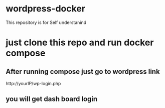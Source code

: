 # wordpress-docker
This repository is for Self understanind 
# just clone this repo and run docker compose 
## After running compose just go to wordpress link
http://yourIP/wp-login.php

## you will get dash board login 
